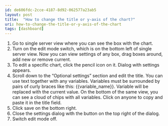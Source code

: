 ```yaml
---
id: de606fdc-2cce-4187-8d92-062577a23ab5
layout: post
title:  "How to change the title or y-axis of the chart?"
uri: how-to-change-the-title-or-y-axis-of-the-chart
tags: [dashboard]
---
```


1.  Go to single server view where you can see the box with the chart.
2.  Turn on the edit mode switch, which is on the bottom left of single server view. Now you can view settings of any box, drag boxes around, add new or remove current.
3.  To edit a specific chart, click the pencil icon on it. Dialog with settings appears.
4.  Scroll down to the “Optional settings” section and edit the title. You can use text together with any variables. Variables must be surrounded by pairs of curly braces like this: {{variable\_name}}. Variable will be replaced with the current value. On the bottom of the same view, you can see a cloud of chips with all variables. Click on anyone to copy and paste it in the title field.
5.  Click save on the bottom right.
6.  Close the settings dialog with the button on the top right of the dialog.
7.  Switch edit mode off.

<!--more-->

